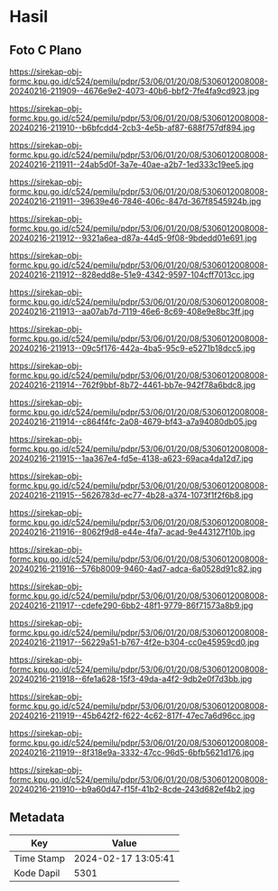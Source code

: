# Hasil

## Foto C Plano

https://sirekap-obj-formc.kpu.go.id/c524/pemilu/pdpr/53/06/01/20/08/5306012008008-20240216-211909--4676e9e2-4073-40b6-bbf2-7fe4fa9cd923.jpg

https://sirekap-obj-formc.kpu.go.id/c524/pemilu/pdpr/53/06/01/20/08/5306012008008-20240216-211910--b6bfcdd4-2cb3-4e5b-af87-688f757df894.jpg

https://sirekap-obj-formc.kpu.go.id/c524/pemilu/pdpr/53/06/01/20/08/5306012008008-20240216-211911--24ab5d0f-3a7e-40ae-a2b7-1ed333c19ee5.jpg

https://sirekap-obj-formc.kpu.go.id/c524/pemilu/pdpr/53/06/01/20/08/5306012008008-20240216-211911--39639e46-7846-406c-847d-367f8545924b.jpg

https://sirekap-obj-formc.kpu.go.id/c524/pemilu/pdpr/53/06/01/20/08/5306012008008-20240216-211912--9321a6ea-d87a-44d5-9f08-9bdedd01e691.jpg

https://sirekap-obj-formc.kpu.go.id/c524/pemilu/pdpr/53/06/01/20/08/5306012008008-20240216-211912--828edd8e-51e9-4342-9597-104cff7013cc.jpg

https://sirekap-obj-formc.kpu.go.id/c524/pemilu/pdpr/53/06/01/20/08/5306012008008-20240216-211913--aa07ab7d-7119-46e6-8c69-408e9e8bc3ff.jpg

https://sirekap-obj-formc.kpu.go.id/c524/pemilu/pdpr/53/06/01/20/08/5306012008008-20240216-211913--09c5f176-442a-4ba5-95c9-e5271b18dcc5.jpg

https://sirekap-obj-formc.kpu.go.id/c524/pemilu/pdpr/53/06/01/20/08/5306012008008-20240216-211914--762f9bbf-8b72-4461-bb7e-942f78a6bdc8.jpg

https://sirekap-obj-formc.kpu.go.id/c524/pemilu/pdpr/53/06/01/20/08/5306012008008-20240216-211914--c864f4fc-2a08-4679-bf43-a7a94080db05.jpg

https://sirekap-obj-formc.kpu.go.id/c524/pemilu/pdpr/53/06/01/20/08/5306012008008-20240216-211915--1aa367e4-fd5e-4138-a623-69aca4da12d7.jpg

https://sirekap-obj-formc.kpu.go.id/c524/pemilu/pdpr/53/06/01/20/08/5306012008008-20240216-211915--5626783d-ec77-4b28-a374-1073f1f2f6b8.jpg

https://sirekap-obj-formc.kpu.go.id/c524/pemilu/pdpr/53/06/01/20/08/5306012008008-20240216-211916--8062f9d8-e44e-4fa7-acad-9e443127f10b.jpg

https://sirekap-obj-formc.kpu.go.id/c524/pemilu/pdpr/53/06/01/20/08/5306012008008-20240216-211916--576b8009-9460-4ad7-adca-6a0528d91c82.jpg

https://sirekap-obj-formc.kpu.go.id/c524/pemilu/pdpr/53/06/01/20/08/5306012008008-20240216-211917--cdefe290-6bb2-48f1-9779-86f71573a8b9.jpg

https://sirekap-obj-formc.kpu.go.id/c524/pemilu/pdpr/53/06/01/20/08/5306012008008-20240216-211917--56229a51-b767-4f2e-b304-cc0e45959cd0.jpg

https://sirekap-obj-formc.kpu.go.id/c524/pemilu/pdpr/53/06/01/20/08/5306012008008-20240216-211918--6fe1a628-15f3-49da-a4f2-9db2e0f7d3bb.jpg

https://sirekap-obj-formc.kpu.go.id/c524/pemilu/pdpr/53/06/01/20/08/5306012008008-20240216-211919--45b642f2-f622-4c62-817f-47ec7a6d96cc.jpg

https://sirekap-obj-formc.kpu.go.id/c524/pemilu/pdpr/53/06/01/20/08/5306012008008-20240216-211919--8f318e9a-3332-47cc-96d5-6bfb5621d176.jpg

https://sirekap-obj-formc.kpu.go.id/c524/pemilu/pdpr/53/06/01/20/08/5306012008008-20240216-211910--b9a60d47-f15f-41b2-8cde-243d682ef4b2.jpg


## Metadata

| Key        | Value               |
| ---------- | ------------------- |
| Time Stamp | 2024-02-17 13:05:41 |
| Kode Dapil | 5301                |



